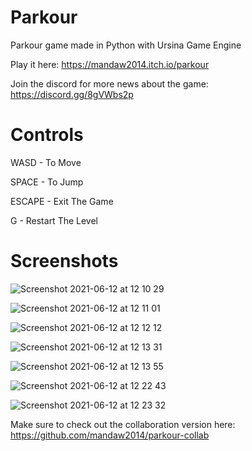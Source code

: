 # Parkour
Parkour game made in Python with Ursina Game Engine

Play it here: https://mandaw2014.itch.io/parkour

Join the discord for more news about the game: https://discord.gg/8gVWbs2p

# Controls

WASD - To Move

SPACE - To Jump

ESCAPE - Exit The Game

G - Restart The Level


# Screenshots

![Screenshot 2021-06-12 at 12 10 29](https://user-images.githubusercontent.com/77012627/121774235-64597e00-cb79-11eb-8885-53ee8b6abc77.png)


![Screenshot 2021-06-12 at 12 11 01](https://user-images.githubusercontent.com/77012627/121774236-66bbd800-cb79-11eb-894b-61c577f37b19.png)


![Screenshot 2021-06-12 at 12 12 12](https://user-images.githubusercontent.com/77012627/121774238-67ed0500-cb79-11eb-9837-73aee6505658.png)


![Screenshot 2021-06-12 at 12 13 31](https://user-images.githubusercontent.com/77012627/121774239-68859b80-cb79-11eb-9176-ce1dc34f6dcc.png)


![Screenshot 2021-06-12 at 12 13 55](https://user-images.githubusercontent.com/77012627/121774240-691e3200-cb79-11eb-977c-0ebceb9d343a.png)


![Screenshot 2021-06-12 at 12 22 43](https://user-images.githubusercontent.com/77012627/121774241-691e3200-cb79-11eb-98a7-4c0960882aa6.png)


![Screenshot 2021-06-12 at 12 23 32](https://user-images.githubusercontent.com/77012627/121774243-69b6c880-cb79-11eb-919a-324055d1ea0b.png)




Make sure to check out the collaboration version here: https://github.com/mandaw2014/parkour-collab
